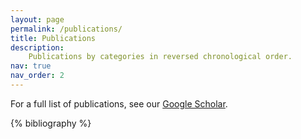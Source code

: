 ```yaml
---
layout: page
permalink: /publications/
title: Publications
description: 
    Publications by categories in reversed chronological order. 
nav: true
nav_order: 2
---
```


For a full list of publications, see our [Google Scholar](https://scholar.google.com/citations?user=Md_6je0AAAAJ).

<div class="publications">

{% bibliography %}

</div>
